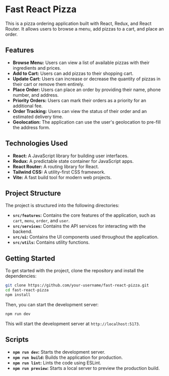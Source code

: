 # Fast React Pizza

This is a pizza ordering application built with React, Redux, and React Router. It allows users to browse a menu, add pizzas to a cart, and place an order.

## Features

- **Browse Menu:** Users can view a list of available pizzas with their ingredients and prices.
- **Add to Cart:** Users can add pizzas to their shopping cart.
- **Update Cart:** Users can increase or decrease the quantity of pizzas in their cart or remove them entirely.
- **Place Order:** Users can place an order by providing their name, phone number, and address.
- **Priority Orders:** Users can mark their orders as a priority for an additional fee.
- **Order Tracking:** Users can view the status of their order and an estimated delivery time.
- **Geolocation:** The application can use the user's geolocation to pre-fill the address form.

## Technologies Used

- **React:** A JavaScript library for building user interfaces.
- **Redux:** A predictable state container for JavaScript apps.
- **React Router:** A routing library for React.
- **Tailwind CSS:** A utility-first CSS framework.
- **Vite:** A fast build tool for modern web projects.

## Project Structure

The project is structured into the following directories:

- **`src/features`:** Contains the core features of the application, such as `cart`, `menu`, `order`, and `user`.
- **`src/services`:** Contains the API services for interacting with the backend.
- **`src/ui`:** Contains the UI components used throughout the application.
- **`src/utils`:** Contains utility functions.

## Getting Started

To get started with the project, clone the repository and install the dependencies:

```bash
git clone https://github.com/your-username/fast-react-pizza.git
cd fast-react-pizza
npm install
```

Then, you can start the development server:

```bash
npm run dev
```

This will start the development server at `http://localhost:5173`.

## Scripts

- **`npm run dev`:** Starts the development server.
- **`npm run build`:** Builds the application for production.
- **`npm run lint`:** Lints the code using ESLint.
- **`npm run preview`:** Starts a local server to preview the production build.